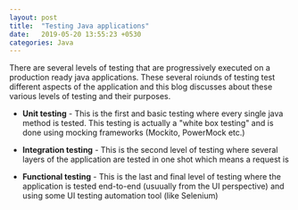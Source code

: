 ```yaml
---
layout: post
title:  "Testing Java applications"
date:   2019-05-20 13:55:23 +0530
categories: Java
---
```


There are several levels of testing that are progressively executed on a production ready java applications. These several roiunds of testing test different aspects 
of the application and this blog discusses about these various levels of testing and their purposes.

* **Unit testing** - This is the first and basic testing where every single java method is tested. This testing is actually a "white box testing"
and is done using mocking frameworks (Mockito, PowerMock etc.)

* **Integration testing** - This is the second level of testing where several layers of the application are tested in one shot which means a request is 

* **Functional testing** - This is the last and final level of testing where the application is tested end-to-end (usuually from the UI perspective) and 
using some UI testing automation tool (like Selenium)

